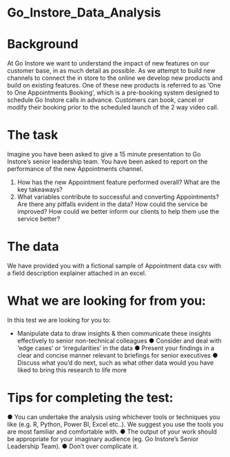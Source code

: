 # Go_Instore_Data_Analysis

# Background

At Go Instore we want to understand the impact of new features on our customer base, in as much detail as possible. As we attempt to build new channels to connect the in store to the online we develop new products and build on existing features. One of these new products is referred to as ‘One to One Appointments Booking’, which is a pre-booking system designed to schedule Go Instore calls in advance. Customers can book, cancel or modify their booking prior to the scheduled launch of the 2 way video call.

# The task

Imagine you have been asked to give a 15 minute presentation to Go Instore’s senior leadership team. You have been asked to report on the performance of the new Appointments channel.

1. How has the new Appointment feature performed overall? What are the key takeaways?
2. What variables contribute to successful and converting Appointments? Are there any pitfalls evident in the data? How could the service be improved? How could we better inform our clients to help them use the service better?

# The data

We have provided you with a fictional sample of Appointment data csv with a field
description explainer attached in an excel.

# What we are looking for from you:

In this test we are looking for you to:
- Manipulate data to draw insights & then communicate these insights effectively to senior
non-technical colleagues
● Consider and deal with ‘edge cases’ or ‘irregularities’ in the data
● Present your findings in a clear and concise manner relevant to briefings for senior
executives
● Discuss what you’d do next, such as what other data would you have liked to bring this
research to life more

# Tips for completing the test:

● You can undertake the analysis using whichever tools or techniques you like (e.g. R, Python, Power BI, Excel etc..). We suggest you use the tools you are most familiar and comfortable with.
● The output of your work should be appropriate for your imaginary audience (eg. Go Instore’s Senior Leadership Team).
● Don’t over complicate it.

